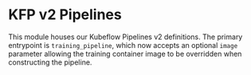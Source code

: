# KFP v2 Pipelines

This module houses our Kubeflow Pipelines v2 definitions. The primary entrypoint
is `training_pipeline`, which now accepts an optional `image` parameter allowing
the training container image to be overridden when constructing the pipeline.
